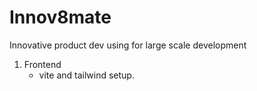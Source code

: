 # Innov8mate
 Innovative product dev using for large scale development

 1. Frontend
    - vite and tailwind setup.

